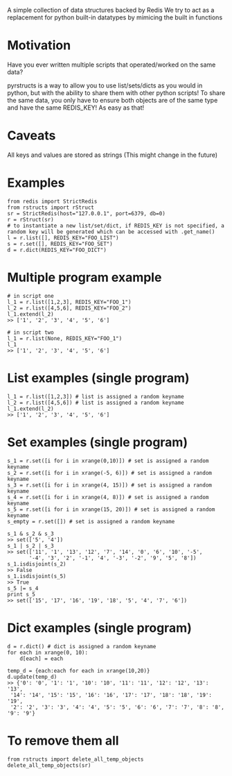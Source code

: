 A simple collection of data structures backed by Redis
We try to act as a replacement for python built-in datatypes by mimicing the built in functions

# Motivation

Have you ever written multiple scripts that operated/worked on the same data?

pyrstructs is a way to allow you to use list/sets/dicts as you would in python, but with the ability to share them with other python scripts!
To share the same data, you only have to ensure both objects are of the same type and have the same REDIS_KEY! As easy as that!

# Caveats

All keys and values are stored as strings (This might change in the future)

# Examples

    from redis import StrictRedis
    from rstructs import rStruct
    sr = StrictRedis(host="127.0.0.1", port=6379, db=0)
    r = rStruct(sr)
    # to instantiate a new list/set/dict, if REDIS_KEY is not specified, a random key will be generated which can be accessed with .get_name()
    l = r.list([], REDIS_KEY="FOO_LIST")
    s = r.set([], REDIS_KEY="FOO_SET")
    d = r.dict(REDIS_KEY="FOO_DICT")

# Multiple program example
    # in script one
    l_1 = r.list([1,2,3], REDIS_KEY="FOO_1")
    l_2 = r.list([4,5,6], REDIS_KEY="FOO_2")
    l_1.extend(l_2)
    >> ['1', '2', '3', '4', '5', '6']

    # in script two
    l_1 = r.list(None, REDIS_KEY="FOO_1")
    l_1
    >> ['1', '2', '3', '4', '5', '6']

# List examples (single program)
    l_1 = r.list([1,2,3]) # list is assigned a random keyname
    l_2 = r.list([4,5,6]) # list is assigned a random keyname
    l_1.extend(l_2)
    >> ['1', '2', '3', '4', '5', '6']


# Set examples (single program)
    s_1 = r.set([i for i in xrange(0,10)]) # set is assigned a random keyname
    s_2 = r.set([i for i in xrange(-5, 6)]) # set is assigned a random keyname
    s_3 = r.set([i for i in xrange(4, 15)]) # set is assigned a random keyname
    s_4 = r.set([i for i in xrange(4, 8)]) # set is assigned a random keyname
    s_5 = r.set([i for i in xrange(15, 20)]) # set is assigned a random keyname
    s_empty = r.set([]) # set is assigned a random keyname

    s_1 & s_2 & s_3
    >> set(['5', '4'])
    s_1 | s_2 | s_3
    >> set(['11', '1', '13', '12', '7', '14', '0', '6', '10', '-5',
           '-4', '3', '2', '-1', '4', '-3', '-2', '9', '5', '8'])
    s_1.isdisjoint(s_2)
    >> False
    s_1.isdisjoint(s_5)
    >> True
    s_5 |= s_4
    print s_5
    >> set(['15', '17', '16', '19', '18', '5', '4', '7', '6'])

# Dict examples (single program)
    d = r.dict() # dict is assigned a random keyname
    for each in xrange(0, 10):
        d[each] = each

    temp_d = {each:each for each in xrange(10,20)}
    d.update(temp_d)
    >> {'0': '0', '1': '1', '10': '10', '11': '11', '12': '12', '13': '13',
     '14': '14', '15': '15', '16': '16', '17': '17', '18': '18', '19': '19',
     '2': '2', '3': '3', '4': '4', '5': '5', '6': '6', '7': '7', '8': '8', '9': '9'}

# To remove them all
    from rstructs import delete_all_temp_objects
    delete_all_temp_objects(sr)
